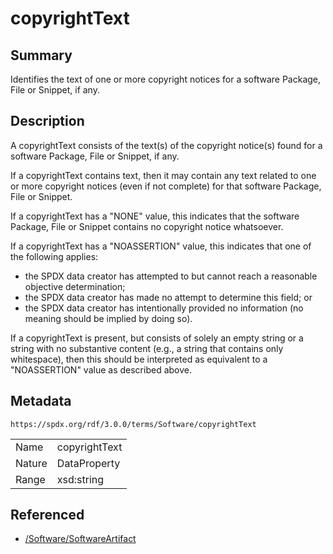 <!-- Automatically generated by spec-parser v2.3.0 on 2024-07-29T18:25:30.305944+00:00 -->
<!-- SPDX-License-Identifier: Community-Spec-1.0 -->

# copyrightText

## Summary

Identifies the text of one or more copyright notices for a software Package,
File or Snippet, if any.


## Description

A copyrightText consists of the text(s) of the copyright notice(s) found
for a software Package, File or Snippet, if any.

If a copyrightText contains text, then it may contain any text related to
one or more copyright notices (even if not complete) for that software
Package, File or Snippet.

If a copyrightText has a "NONE" value, this indicates that the software
Package, File or Snippet contains no copyright notice whatsoever.

If a copyrightText has a "NOASSERTION" value, this indicates that one of the
following applies:

- the SPDX data creator has attempted to but cannot reach a reasonable
  objective determination;
- the SPDX data creator has made no attempt to determine this field; or
- the SPDX data creator has intentionally provided no information (no
  meaning should be implied by doing so).

If a copyrightText is present, but consists of solely an empty string or a
string with no substantive content (e.g., a string that contains only
whitespace), then this should be interpreted as equivalent to a "NOASSERTION"
value as described above.


## Metadata

`https://spdx.org/rdf/3.0.0/terms/Software/copyrightText`


| | |
|---|---|
| Name | copyrightText |
| Nature | DataProperty |
| Range | xsd:string |




## Referenced

- [/Software/SoftwareArtifact](../../Software/Classes/SoftwareArtifact.md)


